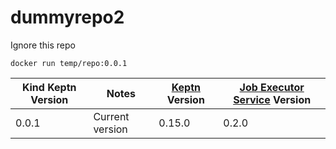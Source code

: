 # dummyrepo2
Ignore this repo

```
docker run temp/repo:0.0.1
```
| Kind Keptn Version | Notes | [Keptn](https://keptn.sh) Version | [Job Executor Service](https://github.com/keptn-contrib/job-executor-service) Version |
|--|--|--|--|
| 0.0.1 | Current version | 0.15.0  |  0.2.0  |
